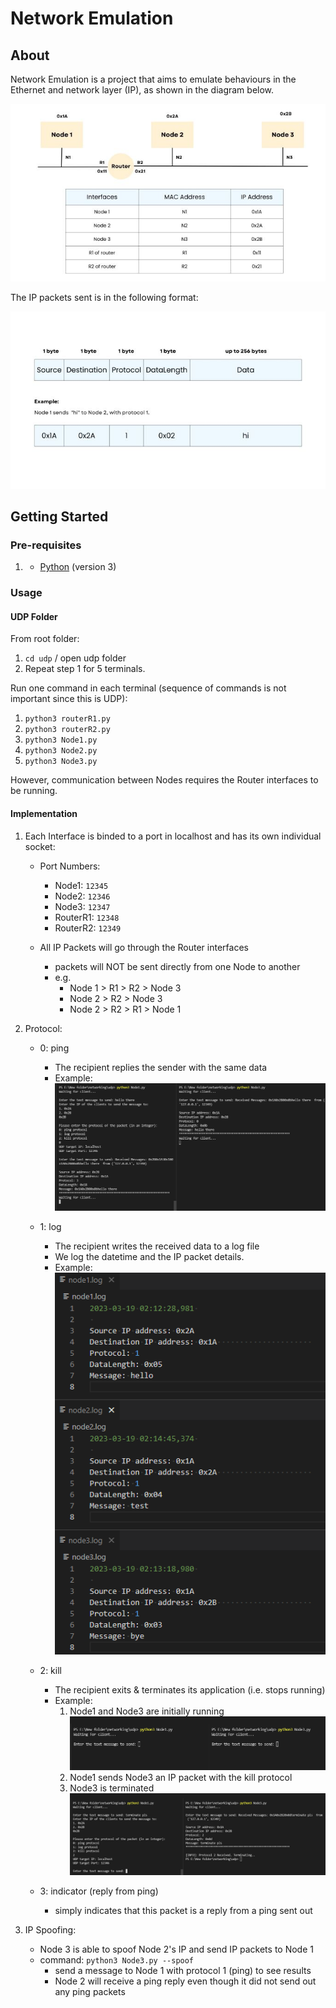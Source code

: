 ﻿# Network Emulation

## About
Network Emulation is a project that aims to emulate behaviours in the Ethernet and network layer (IP), as shown in the diagram below.

![Diagram](./images/diagram.jpg)

The IP packets sent is in the following format:

![IP](./images/IP_datagram.jpg)


## Getting Started

### Pre-requisites
1. - [Python](https://www.python.org/downloads/) (version 3)

### Usage

#### UDP Folder
From root folder:
1. `cd udp` / open udp folder
2. Repeat step 1 for 5 terminals.


Run one command in each terminal (sequence of commands is not important since this is UDP):
1. `python3 routerR1.py`
2. `python3 routerR2.py`
3. `python3 Node1.py`
4. `python3 Node2.py`
5. `python3 Node3.py`

However, communication between Nodes requires the Router interfaces to be running.

#### Implementation

1. Each Interface is binded to a port in localhost and has its own individual socket:
    - Port Numbers:
        - Node1: `12345`
        - Node2: `12346`
        - Node3: `12347`
        - RouterR1: `12348`
        - RouterR2: `12349`

    - All IP Packets will go through the Router interfaces
        - packets will NOT be sent directly from one Node to another
        - e.g. 
            - Node 1 > R1 > R2 > Node 3
            - Node 2 > R2 > Node 3
            - Node 2 > R2 > R1 > Node 1


2. Protocol:
    - 0: ping
        - The recipient replies the sender with the same data
        - Example:
    ![Ping Details](./images/ping_eg.png)

    - 1: log
        - The recipient writes the received data to a log file
        - We log the datetime and the IP packet details.
        - Example:  
            ![Log Details](./images/log_details.png)

    - 2: kill
        - The recipient exits & terminates its application (i.e. stops running)
        - Example:
            1. Node1 and Node3 are initially running
                ![Kill Detail 1](./images/kill_1.png)
            2. Node1 sends Node3 an IP packet with the kill protocol
            3. Node3 is terminated
                ![Kill Detail 2](./images/kill_2.png)

    - 3: indicator (reply from ping)
        - simply indicates that this packet is a reply from a ping sent out 

3. IP Spoofing:
    - Node 3 is able to spoof Node 2's IP and send IP packets to Node 1
    - command: `python3 Node3.py --spoof`
        - send a message to Node 1 with protocol 1 (ping) to see results
        - Node 2 will receive a ping reply even though it did not send out any ping packets
